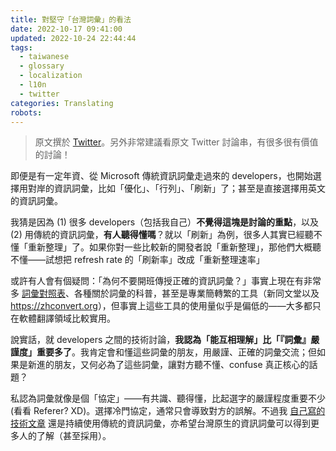 ```yaml
---
title: 對堅守「台灣詞彙」的看法
date: 2022-10-17 09:41:00
updated: 2022-10-24 22:44:44
tags:
  - taiwanese
  - glossary
  - localization
  - l10n
  - twitter
categories: Translating
robots:
---
```


> 原文撰於 [Twitter](https://twitter.com/bystartw/status/1581822690561695744?s=61&t=E09UfEWbDsXiuks4rs0Y3g)。另外非常建議看原文 Twitter 討論串，有很多很有價值的討論！

即便是有一定年資、從 Microsoft 傳統資訊詞彙走過來的 developers，也開始選擇用對岸的資訊詞彙，比如「優化」、「行列」、「刷新」了；甚至是直接選擇用英文的資訊詞彙。

我猜是因為 (1) 很多 developers（包括我自己）**不覺得這塊是討論的重點**，以及 (2) 用傳統的資訊詞彙，**有人聽得懂嗎**？就以「刷新」為例，很多人其實已經聽不懂「重新整理」了。如果你對一些比較新的開發者說「重新整理」，那他們大概聽不懂——試想把 refresh rate 的「刷新率」改成「重新整理速率」

或許有人會有個疑問：「為何不要開班傳授正確的資訊詞彙？」事實上現在有非常多 [詞彙對照表](https://hackmd.io/@l10n-tw/glossaries)、各種關於詞彙的科普，甚至是專業簡轉繁的工具（新同文堂以及 <https://zhconvert.org>），但事實上這些工具的使用量似乎是偏低的——大多都只在軟體翻譯領域比較實用。

說實話，就 developers 之間的技術討論，**我認為「能互相理解」比「『詞彙』嚴謹度」重要多了**。我肯定會和懂這些詞彙的朋友，用嚴謹、正確的詞彙交流；但如果是新進的朋友，又何必為了這些詞彙，讓對方聽不懂、confuse 真正核心的話題？

私認為詞彙就像是個「協定」——有共識、聽得懂，比起選字的嚴謹程度重要不少 (看看 Referer? XD)。選擇冷門協定，通常只會導致對方的誤解。不過我 [自己寫的技術文章](https://blog.pan93.com/what-is-rust-async/) 還是持續使用傳統的資訊詞彙，亦希望台灣原生的資訊詞彙可以得到更多人的了解（甚至採用）。
